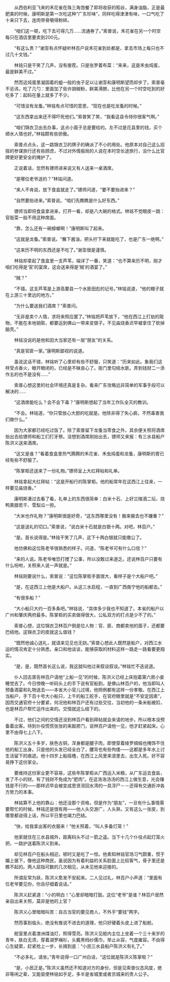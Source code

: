 　　从西伯利亚飞来的禾花雀在珠三角饱餐了即将收获的稻谷，满身油脂，正是最肥美的时候，康明斯是第一次吃这种“广东珍味”，同样吃得津津有味，一口气吃了十来只下去，连肉带骨嚼得粉碎。

　　“咱们这一顿，吃下去可得几万……流通券了。”索普说，禾花雀在另一个时空每只在酒店里要卖到200元。

　　“有这么贵？”谢澎有点怀疑听林百户说禾花雀到处都是，拿去市场上每只也不过几十文钱。”

　　林铭只是干笑了几声，没有接茬。只是张罗着布菜：“来来，这是禾虫炖蛋，最是鲜美不过。”

　　然而这炖蛋里凝固着的蛆一般的虫子足以让谢澎和康明斯望而却步了。索普毫不忌讳，吃了几勺：里面加了些许胡椒粉，鲜美滑腴，比他在另一个时空吃到的好吃多了：起码在量上就多了不少。

　　“可惜没有龙蚤。”林铭有点可惜的意思，“现在也是吃龙蚤的时候。”

　　“这东西拿出来还不得吓死他们。”索普笑了笑，“我看这县令待你很客气啊。”

　　“咱们锦衣卫出去办事，这点小面子总是要给的。左不过是花县里的钱，买个顺水人情也好。”林铭颇有些骄傲。

　　索普点点头，这一路锦衣卫的牌子的确派了不小的用处。他原本对自己这么招摇的参谋旅行还有些顾虑，不过对外情报局的人说在本时空长途旅行，没什么比官牌更好更安全的掩护了。

　　正说着话，忽然有镖师进来说又有人送来一桌酒席。

　　“是哪位老爷送的？”林铭问道。

　　“来人不肯说，放下食盒就走了。”镖师问道，“要不要抬进来？”

　　“自然要抬进来。”索普说。“咱们先瞧瞧是什么好东西。”

　　镖师当即将食盒拿进来，打开一看，却是八大碗的格式。林铭不觉眼皮一跳：官衙菜一般不用这种席面。

　　“靠，怎么还有一碗蟑螂啊！”康明斯叫了起来。

　　“这就是龙蚤。”索普说。“蘸下酱油，把头拧下来就能吃了，也是广东一绝啊。”

　　“这来历不明的东西还是不吃了。”谢澎很是谨慎。

　　林铭却拿起了食盒里一支芦苇，端详了一番，笑道：“也不算来历不明，刚才咱们吃得是‘官’的宴席，这会送来得是‘贼’的酒宴了。”

　　“贼？”

　　“不错。这支芦苇是上游高要县一个水匪田彪的记号。”林铭说道，“他的棚子就在上游三十里远的地方。”

　　“为什么要送我们酒席？”索普问。

　　“无非是卖个人情，求将来照应罢了。”林铭把芦苇放下，“他在西江上打劫的赃物，不能在本地销赃，都要运到佛山一带来变银子。不见庙烧香迟早被拿住了砍掉脑壳。”

　　林铭没说的是他和田大当家还有一层“朋友”的关系。

　　“真是官匪一家。”康明斯鄙视的说道。

　　虽说这话不错，林铭听了心里却有些不舒服，只笑道：“历来如此。象我们这样受点香火，眼开眼闭的，已经是不昧良心了。衙门里勾结水匪。弄到钱财二一添作五的也不是没有……”

　　索普心想这里的社会环境还真是复杂。看来广东攻略远非简单的军事手段可以解决的……

　　“这酒席能吃么？会不会下毒？”康明斯想起了当年工作队全灭的教训。

　　“不会。林铭道，“你只管放心大胆的吃就是。他除非得了失心疯，不然毒害我们做什么。”

　　因为大家都已经吃过饭了。除了索普留下龙蚤当零食之外，其余便关照将酒席抬出去给镖师和船工们打牙祭。没想到酒席刚抬出去，镖师又来报：有三水县船户陈洪义送来酒席。

　　“这又是谁？”看着食盒里热气腾腾的禾花雀、禾虫炖蛋和龙蚤，康明斯的胃已经有些不舒服了。

　　“陈掌柜还送来了一份礼物。”镖师呈上大红拜帖和礼单。

　　林铭拿起大红拜帖：“这是开船行的陈掌柜。他的船常年在这西江上往来，一样要见庙烧香。”

　　康明斯凑过去看了看，礼单上的东西很简单：白米十石、上好兰陵酒二坛、烧鸭熏腊若干、雪梨瓜一担。

　　“大米也作礼物？”康明斯很是好奇，“这东西哪里没有！搬来搬去也不嫌重？”

　　“这是送礼的切口。”索普说，“说白米十石就是白银十两。对吧，林百户。”

　　“是。首长说得是。”林铭干笑了几声，这下十两白银就只能缴公了。

　　他仿佛和这位陈老爷很熟悉的样子。问道，“陈老爷可有什么口信？”

　　“来的人说。陈老爷唯恐打搅了公事，所以没敢过来道乏。还说林百户只要有什么吩咐，关照来人说一声就是。”

　　林铭刚要说什么，索普说：“这位陈掌柜手面很大，看样子是个大船户吧。”

　　“是，在这西江上他是大船户。从这三水启程，一直到广西南宁他的船都去。”

　　“有很多船？”

　　“大小船只大约一百多条吧。”林铭说，“具体多少我也不知道了。本省的船户以广州和肇庆两府最多。陈掌柜的买卖做得很大，公私双方的打点是少不了的。”

　　索普心想，这位锦衣卫林百户倒是位人物：官、匪、商都卖他的面子，还都要巴结他。这锦衣卫的皮就这么值钱？

　　“既然他诚心送礼，就请来见见也无妨。”索普心想此人既然是船户，对西江水运的情况肯定十分熟悉，亲口和他谈谈，能够获取的材料这样一路走一路看要更翔实。

　　“是，是，既然首长这么说，我这就叫他过来叙谈叙谈。”林铭忙不迭说道。

　　仆人回去禀告林百户请他“上船一见”的时候，陈洪义已经上床抱着第六房小妾睡觉去了。今日傍晚一听码头上的手下说有官船到，是佛山林百户的，他当即叫人预备酒宴和礼物送去――本省大小官儿过境，他照例都有这样一份孝敬。在西江上当船户，手下百十号大小船只，上千的船工舵手，在官府眼里就是“不安定因素”，因而交通官府十分要紧，何况他和林百户还有过些交往，当初他的一条米船被扣，也是林百户帮忙运作出来的。交情就这么结下的。

　　不过，他们之间的交情还没到林百户看到拜帖就会来请的地步。所以根本没预备着出客。待到仆役慌慌张张的来敲房门，说林百户请他一见，他才赶紧起床。心里不由得七上八下。

　　陈洪义五十多岁，肤色古铜，浑身都是腱子肉，即使穿着绫罗绸缎也掩饰不住他的船工出身。只是他的头发已经全白了，腰背也有些佝偻――这都是多年水上讨生活留下的痕迹。他十四岁上船摇橹，在西江上风里来浪里去，出生入死。好不容易挣下这份家业。

　　要维持这份家业更不容易，这些年陈掌柜从广西运入米粮，从广东运去食盐，发了不小的财。有了钱财不免成为“肥肉”。在这浩浩汤汤的西江上做生意，光会赚钱是不行的――那样迟早会被变成思贤滘回水湾的一具浮尸－－还得有交通折冲各方势力的本事。

　　林铭算不上他的靠山：他还没那个资格，但是作为“朋友”，一旦有什么事情需要帮忙的时候，林铭还是很有用――他人头交游广，人头熟，又有这么一张皮，到哪里都说得上话，所以平日里也竭力巴结。

　　“快，给我拿出客的衣服来！”他关照着，“叫人多备灯笼！”

　　他家就住在三水县城外，距离码头不过一箭之遥。当下十几个仆役点起灯笼火把，一路护送着陈洪义到来。

　　却见林百户在船头相迎，顿时又是吃了一惊。他素知林铭官场习气颇重，惯于媚上倨下，像他这种商民，虽说因为有着利益的关系脸面上比较客气，骨子里还是瞧不起的。两人屈指可数的几次相见，从未见他来迎接的。

　　所谓反常为妖，陈洪义愈发不安起来。二人见过礼，林百户小声道：“里面有位老爷要见你，你且仔细着说话。”

　　陈洪义赶紧道：“小的明白！”心里却暗暗打鼓。这位“老爷”是谁？林百户居然亲自出来关照，莫非是他的上官？

　　陈洪义心里暗暗叫苦：自古当官的要见商人，不外乎“要钱”两字。

　　然而事到临头，绝没有推说不进去的道理，他只好硬着头皮上进了船舱。

　　舱室里点着澳洲煤油灯，照得雪亮。陈洪义见舱内主位上坐着一个三十来岁的青年，肤白无须，穿着湖罗襕衫，头戴黑绉纱儒巾，举止从容，气度雍容。不由得心生疑窦，赶紧抢上一步，长揖到底：“小民三水县船户陈洪义有礼了。”

　　“不必多礼，请坐。”青年说得一口广州白话，“这位就是陈洪义陈掌柜？”

　　“是，小民正是。”陈洪义虽然还不知道对方的身份，但是见索普仪态风度，绝非等闲之辈，又能驱使林铭如手足，多半是省城里或者京城来的贵人公子。
